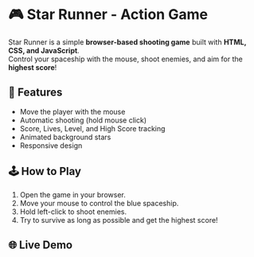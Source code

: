 # 🎮 Star Runner - Action Game

Star Runner is a simple **browser-based shooting game** built with **HTML, CSS, and JavaScript**.  
Control your spaceship with the mouse, shoot enemies, and aim for the **highest score**!

## 🚀 Features
- Move the player with the mouse
- Automatic shooting (hold mouse click)
- Score, Lives, Level, and High Score tracking
- Animated background stars
- Responsive design

## 🕹️ How to Play
1. Open the game in your browser.
2. Move your mouse to control the blue spaceship.
3. Hold left-click to shoot enemies.
4. Try to survive as long as possible and get the highest score!

## 🌐 Live Demo



